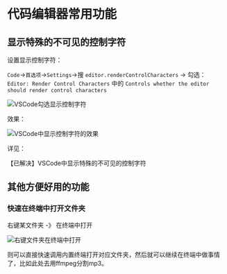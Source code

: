 # 代码编辑器常用功能

## 显示特殊的不可见的控制字符

设置显示控制字符：

`Code`->`首选项`->`Settings`->搜 `editor.renderControlCharacters` -> 勾选：`Editor: Render Control Characters` 中的 `Controls whether the editor should render control characters`

![VSCode勾选显示控制字符](../../assets/img/enable_display_control_characters.png)

效果：

![VSCode中显示控制字符的效果](../../assets/img/display_control_characters_effect.png)

详见：

【已解决】VSCode中显示特殊的不可见的控制字符

## 其他方便好用的功能

### 快速在终端中打开文件夹

右键某文件夹 -》 在终端中打开

![右键文件夹在终端中打开](../../assets/img/right_click_open_in_terminal.png)

则可以直接快速调用内置终端打开对应文件夹，然后就可以继续在终端中做事情了，比如此处去用ffmpeg分割mp3。

